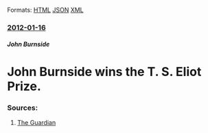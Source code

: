 
Formats: [HTML](/news/2012/01/16/john-burnside-wins-the-t-s-eliot-prize.html)  [JSON](/news/2012/01/16/john-burnside-wins-the-t-s-eliot-prize.json)  [XML](/news/2012/01/16/john-burnside-wins-the-t-s-eliot-prize.xml)  

### [2012-01-16](/news/2012/01/16/index.md)

##### John Burnside
# John Burnside wins the T. S. Eliot Prize. 




### Sources:

1. [The Guardian](http://www.guardian.co.uk/books/2012/jan/16/john-burnside-wins-ts-eliot-prize)

